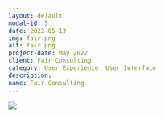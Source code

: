 ```yaml
---
layout: default
modal-id: 5
date: 2022-05-13
img: fair.png
alt: fair.png
project-date: May 2022
client: Fair Consulting
category: User Experience, User Interface
description:
name: Fair Consulting
---
```


 <img src="./img/shared/wip.png" class="img-responsive img-centered" loading="lazy">